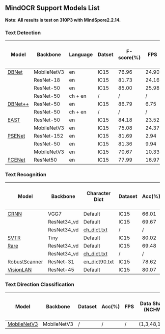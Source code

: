 ## MindOCR Support Models List

**Note: All results is test on 310P3 with MindSpore2.2.14.**

### Text Detection

| Model | Backbone | Language | Datset | F-score(%) | FPS | Data Shape (NCHW) | Lite convert config txt | Configuration File | Download Link |
|---|---|---|---|---|---|---|---|---|---|
| [DBNet](https://github.com/mindspore-lab/mindocr/tree/main/configs/det/dbnet) | MobileNetV3 | en | IC15 | 76.96 | 24.90 | (1,3,736,1280) | [config.txt](https://download-mindspore.osinfra.cn/toolkits/mindocr/dbnet/db_mobilenetv3_icdar15_config.txt) | [yaml](https://github.com/mindspore-lab/mindocr/tree/main/configs/det/dbnet/db_mobilenetv3_icdar15.yaml) | [mindir](https://download-mindspore.osinfra.cn/toolkits/mindocr/dbnet/db_mobilenetv3_icdar15.mindir) |
| | ResNet-18 | en | IC15 | 81.73 | 24.16 | (1,3,736,1280) | [config.txt](https://download-mindspore.osinfra.cn/toolkits/mindocr/dbnet/db_r18_icdar15_config.txt) | [yaml](https://github.com/mindspore-lab/mindocr/tree/main/configs/det/dbnet/db_r18_icdar15.yaml) | [mindir](https://download-mindspore.osinfra.cn/toolkits/mindocr/dbnet/db_r18_icdar15.mindir) |
| | ResNet-50 | en | IC15 | 85.00 | 25.98 | (1,3,736,1280) | [config.txt](https://download-mindspore.osinfra.cn/toolkits/mindocr/dbnet/db_r50_icdar15_config.txt) | [yaml](https://github.com/mindspore-lab/mindocr/tree/main/configs/det/dbnet/db_r50_icdar15.yaml) | [mindir](https://download-mindspore.osinfra.cn/toolkits/mindocr/dbnet/db_r50_icdar15.mindir) |
| | ResNet-50 | ch + en | / | / | / | (1,3,736,1280) | [config.txt](https://download-mindspore.osinfra.cn/toolkits/mindocr/dbnet/db_r50_icdar15-ch_config.txt) | [yaml](https://github.com/mindspore-lab/mindocr/tree/main/configs/det/dbnet/db_r50_icdar15.yaml) | [mindir](https://download-mindspore.osinfra.cn/toolkits/mindocr/dbnet/db_r50_icdar15-ch.mindir) |
| [DBNet++](https://github.com/mindspore-lab/mindocr/tree/main/configs/det/dbnet) | ResNet-50 | en | IC15 | 86.79 | 6.75 | (1,3,1152,2048) | [config.txt](https://download-mindspore.osinfra.cn/toolkits/mindocr/dbnet/dbpp_r50_icdar15_config.txt) | [yaml](https://github.com/mindspore-lab/mindocr/tree/main/configs/det/dbnet/dbpp_r50_icdar15.yaml) | [mindir](https://download-mindspore.osinfra.cn/toolkits/mindocr/dbnet/dbpp_r50_icdar15.mindir) |
| | ResNet-50 | ch + en | / | / | / | (1,3,1152,2048) | [config.txt](https://download-mindspore.osinfra.cn/toolkits/mindocr/dbnet/dbpp_r50_icdar15-ch_config.txt) | [yaml](https://github.com/mindspore-lab/mindocr/tree/main/configs/det/dbnet/dbpp_r50_icdar15.yaml) | [mindir](https://download-mindspore.osinfra.cn/toolkits/mindocr/dbnet/dbpp_r50_icdar15-ch.mindir) |
| [EAST](https://github.com/mindspore-lab/mindocr/tree/main/configs/det/east) | ResNet-50 | en | IC15 | 84.18 | 23.52 | (1,3,720,1280) | [config.txt](https://download-mindspore.osinfra.cn/toolkits/mindocr/east/east_r50_icdar15_config.txt) | [yaml](https://github.com/mindspore-lab/mindocr/tree/main/configs/det/east/east_r50_icdar15.yaml) | [mindir](https://download-mindspore.osinfra.cn/toolkits/mindocr/east/east_r50_icdar15.mindir) |
| | MobileNetV3 | en | IC15 | 75.08 | 24.37 | (1,3,720,1280) | [config.txt](https://download-mindspore.osinfra.cn/toolkits/mindocr/east/east_mobilenetv3_icdar15_config.txt) | [yaml](https://github.com/mindspore-lab/mindocr/blob/main/configs/det/east/east_mobilenetv3_icdar15.yaml) | [mindir](https://download-mindspore.osinfra.cn/toolkits/mindocr/east/east_mobilenetv3_icdar15.mindir) |
| [PSENet](https://github.com/mindspore-lab/mindocr/tree/main/configs/det/psenet) | ResNet-152 | en | IC15 | 81.69 | 2.94 | (1,3,1472,2624) | [config.txt](https://download-mindspore.osinfra.cn/toolkits/mindocr/psenet/pse_r152_icdar15_config.txt) | [yaml](https://github.com/mindspore-lab/mindocr/tree/main/configs/det/psenet/pse_r152_icdar15.yaml) | [mindir](https://download-mindspore.osinfra.cn/toolkits/mindocr/psenet/pse_r152_icdar15.mindir) |
| | ResNet-50 | en | IC15 | 81.36 | 9.94 | (1,3,736,1312) | [config.txt](https://download-mindspore.osinfra.cn/toolkits/mindocr/psenet/pse_r50_icdar15_config.txt) | [yaml](https://github.com/mindspore-lab/mindocr/tree/main/configs/det/psenet/pse_r50_icdar15.yaml) | [mindir](https://download-mindspore.osinfra.cn/toolkits/mindocr/psenet/pse_r50_icdar15.mindir) |
| | MobileNetV3 | en | IC15 | 70.67 | 10.33 | (1,3,736,1312) | [config.txt](https://download-mindspore.osinfra.cn/toolkits/mindocr/psenet/pse_mv3_icdar15_config.txt) | [yaml](https://github.com/mindspore-lab/mindocr/tree/main/configs/det/psenet/pse_mv3_icdar15.yaml) | [mindir](https://download-mindspore.osinfra.cn/toolkits/mindocr/psenet/pse_mv3_icdar15.mindir) |
| [FCENet](https://github.com/mindspore-lab/mindocr/tree/main/configs/det/fcenet) | ResNet50 | en | IC15 | 77.99 | 16.97 | (1,3,736,1280) | [config.txt](https://download-mindspore.osinfra.cn/toolkits/mindocr/fcenet/fce_icdar15_config.txt) | [yaml](https://github.com/mindspore-lab/mindocr/blob/main/configs/det/fcenet/fce_icdar15.yaml) | [mindir](https://download-mindspore.osinfra.cn/toolkits/mindocr/fcenet/fce_icdar15.mindir) |

### Text Recognition

| Model | Backbone | Character Dict | Dataset | Acc(%) | FPS | Data Shape (NCHW) | Lite convert config txt | Configuration File | Download Link |
|---|---|---|---|---|---|---|---|---|---|
| [CRNN](https://github.com/mindspore-lab/mindocr/tree/main/configs/rec/crnn) | VGG7 | Default | IC15 | 66.01 | 394.30 | (1,3,32,100) | [config.txt](https://download-mindspore.osinfra.cn/toolkits/mindocr/crnn/crnn_vgg7_config.txt) | [yaml](https://github.com/mindspore-lab/mindocr/tree/main/configs/rec/crnn/crnn_vgg7.yaml) | [mindir](https://download-mindspore.osinfra.cn/toolkits/mindocr/crnn/crnn_vgg7.mindir) |
| | ResNet34_vd | Default | IC15 | 69.67 | 339.45 | (1,3,32,100) | [config.txt](https://download-mindspore.osinfra.cn/toolkits/mindocr/crnn/crnn_resnet34_config.txt) | [yaml](https://github.com/mindspore-lab/mindocr/tree/main/configs/rec/crnn/crnn_resnet34.yaml) | [mindir](https://download-mindspore.osinfra.cn/toolkits/mindocr/crnn/crnn_resnet34.mindir) |
| | ResNet34_vd | [ch_dict.txt](https://github.com/mindspore-lab/mindocr/tree/main/mindocr/utils/dict/ch_dict.txt) | / | / | / | (1,3,32,320) | [config.txt](https://download-mindspore.osinfra.cn/toolkits/mindocr/crnn/crnn_resnet34_ch_config.txt) | [yaml](https://github.com/mindspore-lab/mindocr/tree/main/configs/rec/crnn/crnn_resnet34_ch.yaml) | [mindir](https://download-mindspore.osinfra.cn/toolkits/mindocr/crnn/crnn_resnet34_ch.mindir) |
| [SVTR](https://github.com/mindspore-lab/mindocr/tree/main/configs/rec/svtr) | Tiny | Default | IC15 | 80.02 | 314.08 | (1,3,64,256) | [config.txt](https://download-mindspore.osinfra.cn/toolkits/mindocr/svtr/svtr_tiny_config.txt) | [yaml](https://github.com/mindspore-lab/mindocr/blob/main/configs/rec/svtr/svtr_tiny.yaml) | [mindir](https://download-mindspore.osinfra.cn/toolkits/mindocr/svtr/svtr_tiny.mindir) |
| [Rare](https://github.com/mindspore-lab/mindocr/tree/main/configs/rec/rare) | ResNet34_vd | Default | IC15 | 69.48 | 239.66 | (1,3,32,100) | [config.txt](https://download-mindspore.osinfra.cn/toolkits/mindocr/rare/rare_resnet34_config.txt) | [yaml](https://github.com/mindspore-lab/mindocr/blob/main/configs/rec/rare/rare_resnet34.yaml) | [mindir](https://download-mindspore.osinfra.cn/toolkits/mindocr/rare/rare_resnet34.mindir) |
| | ResNet34_vd | [ch_dict.txt](https://github.com/mindspore-lab/mindocr/tree/main/mindocr/utils/dict/ch_dict.txt) | / | / | / | (1,3,32,320) | [config.txt](https://download-mindspore.osinfra.cn/toolkits/mindocr/rare/rare_resnet34_ch_config.txt) | [yaml](https://github.com/mindspore-lab/mindocr/blob/main/configs/rec/rare/rare_resnet34_ch.yaml) | [mindir](https://download-mindspore.osinfra.cn/toolkits/mindocr/rare/rare_resnet34_ch.mindir) |
| [RobustScanner](https://github.com/mindspore-lab/mindocr/tree/main/configs/rec/robustscanner) | ResNet-31 | [en_dict90.txt](https://github.com/mindspore-lab/mindocr/blob/main/mindocr/utils/dict/en_dict90.txt) | IC15 | 78.62 | 63.81 | (1,3,48,160) | [config.txt](https://download-mindspore.osinfra.cn/toolkits/mindocr/robustscanner/robustscanner_resnet31_config.txt) | [yaml](https://github.com/mindspore-lab/mindocr/blob/main/configs/rec/robustscanner/robustscanner_resnet31.yaml) | [mindir](https://download-mindspore.osinfra.cn/toolkits/mindocr/robustscanner/robustscanner_resnet31.mindir) |
| [VisionLAN](https://github.com/mindspore-lab/mindocr/tree/main/configs/rec/visionlan) | ResNet-45 | Default | IC15 | 80.07 | 301.49 | (1,3,64,256) | [config.txt](https://download-mindspore.osinfra.cn/toolkits/mindocr/visionlan/visionlan_resnet45_LA_config.txt) | [yaml(LA)](https://github.com/mindspore-lab/mindocr/blob/main/configs/rec/visionlan/visionlan_resnet45_LA.yaml) | [mindir(LA)](https://download-mindspore.osinfra.cn/toolkits/mindocr/visionlan/visionlan_resnet45_LA.mindir) |


### Text Direction Classification
| Model | Backbone | Dataset | Acc(%) | FPS | Data Shape (NCHW) | Lite convert config txt | Configuration File | Download Link |
|---|---|---|---|---|---|---|---|---|
| [MobileNetV3](https://github.com/mindspore-lab/mindocr/tree/main/configs/cls/mobilenetv3) | MobileNetV3 | / | / | / | (1,3,48,192) | [config.txt](https://download-mindspore.osinfra.cn/toolkits/mindocr/cls/cls_mv3_config.txt) | [yaml](https://github.com/mindspore-lab/mindocr/tree/main/configs/cls/mobilenetv3/cls_mv3.yaml) | [mindir](https://download-mindspore.osinfra.cn/toolkits/mindocr/cls/cls_mv3.mindir) |
